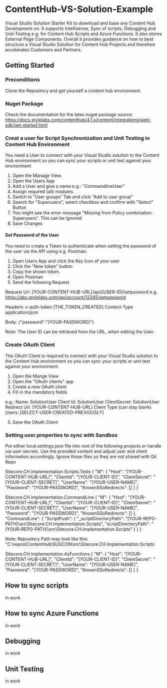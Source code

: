 # ContentHub-VS-Solution-Example
Visual Studio Solution Starter Kit to download and base any Content Hub Development on. It supports Intellisense, Sync of scripts, Debugging and Unit-Testing e.g. for Content Hub Scripts and Azure Functions. It also stores External Page Components. Overall it provides guidance on how to best structure a Visual Studio Solution for Content Hub Projects and therefore accelerates Customers and Partners.

## Getting Started

### Preconditions
Clone the Repository and get yourself a content hub environment.

### Nuget Package
Check the documentation for the lates nuget package source: https://docs.stylelabs.com/contenthub/4.1.x/content/integrations/web-sdk/get-started.html

### Creat a user for Script Synchronization and Unit Testing in Content Hub Environment
You need a User to connect with your Visual Studio solution to the Content Hub environment so you can sync your scripts or unit test against your environment
1. Open the Manage View.
2. Open the Users App
3. Add a User and give a name e.g.: "CommandlineUser"
4. Assign required (all) modules.
5. Switch to “User groups“ Tab and click "Add to user group"
6. Search for "Superusers", select  checkbox and confirm with "Select" Button
7. You might see the error message "Missing from Policy combination: Superusers". This can be ignored
8. Save Changes

#### Set Password of the User
You need to create a Token to authenticate when setting the password of the user via the API using e.g. Postman. 
1. Open Users App and click the Key Icon of  your user
2. Click the "New token" button
3. Copy the shown token.
4. Open Postman
5. Send the following Request

Request Url: [YOUR-CONTENT-HUB-URL]/api/[USER-ID]/setpasword
e.g. https://abc.stylelabs.com/api/account/12345/setpassword

Headers: 
x-auth-token 	[THE_TOKEN_CREATED]
Content-Type	application/json

Body:
{"password":"[YOUR-PASSWORD]"}

Note: The User ID can be retrieved from the URL, when editing the User.

### Create OAuth Client
The OAuth Client is required to connect with your Visual Studio solution to the Content Hub environment so you can sync your scripts or unit test against your environment.
1. Open the Mange View
2. Open the "OAuth clients" app
3. Create a new OAuth client
4. Fill in the mandatory fields

e.g.:
Name: SolutionUser
Client Id: SolutionUser
ClientSecret: SolutionUser
Redirect Url: [YOUR-CONTENT-HUB-URL]
Client Type (can stay blank)
Users: [SELECT-USER-CREATED-PREVIOUSLY]

5. Save the OAuth Client

### Setting user.properties to sync with Sandbox
Put either local.settings.json file into root of the following projects or handle via user secrets. Use the provided content and adjust user and client information accordingly. Ignore those files so they are not shared with Git Repo

Sitecore.CH.Implementation.Scripts.Tests
{
  "M": {
    "Host": "[YOUR-CONTENT-HUB-URL]",
    "ClientId": "[YOUR-CLIENT-ID]",
    "ClientSecret": "[YOUR-CLIENT-SECRET]",
    "UserName": "[YOUR-USER-NAME]",
    "Password": "[YOUR-PASSWORD]",
    "KnownSSoRedirects": []
  }
}

Sitecore.CH.Implementation.CommandLine
{
  "M": {
    "Host": "[YOUR-CONTENT-HUB-URL]",
    "ClientId": "[YOUR-CLIENT-ID]",
    "ClientSecret": "[YOUR-CLIENT-SECRET]",
    "UserName": "[YOUR-USER-NAME]",
    "Password": "[YOUR-PASSWORD]",
    "KnownSSoRedirects": []
  },
  "CommandLine": {
    "ScriptPush": {
      "_scriptDirectoryPath": "[YOUR-REPO-PATH]\\src\\Sitecore.CH.Implementation.Scripts",
      "scriptDirectoryPath": "[YOUR-REPO-PATH]\\src\\Sitecore.CH.Implementation.Scripts"
    }
  }
}

Note: Repository Path may look like this: "C:\\repos\\ContentHub\\SUGCON\\src\\Sitecore.CH.Implementation.Scripts


Sitecore.CH.Implementation.AzFunctions
{
 "M": {
    "Host": "[YOUR-CONTENT-HUB-URL]",
    "ClientId": "[YOUR-CLIENT-ID]",
    "ClientSecret": "[YOUR-CLIENT-SECRET]",
    "UserName": "[YOUR-USER-NAME]",
    "Password": "[YOUR-PASSWORD]",
    "KnownSSoRedirects": []
  }
}


## How to sync scripts
in work


## How to sync Azure Functions
in work

## Debugging
in work

## Unit Testing
in work
